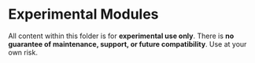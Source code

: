 # Experimental Modules

All content within this folder is for **experimental use only**. There is **no guarantee of maintenance, support, or future compatibility**. Use at your own risk.
